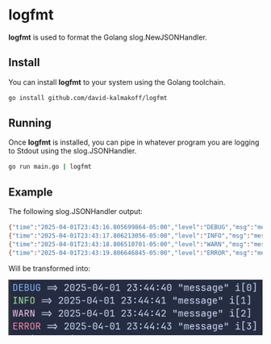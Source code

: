 # logfmt

**logfmt** is used to format the Golang slog.NewJSONHandler.

## Install

You can install **logfmt** to your system using the Golang toolchain.

```bash
go install github.com/david-kalmakoff/logfmt
```

## Running

Once **logfmt** is installed, you can pipe in whatever program you are logging to Stdout using the slog.JSONHandler.

```bash
go run main.go | logfmt
```

## Example

The following slog.JSONHandler output:

```bash
{"time":"2025-04-01T23:43:16.805699864-05:00","level":"DEBUG","msg":"message","i":0}
{"time":"2025-04-01T23:43:17.806213056-05:00","level":"INFO","msg":"message","i":1}
{"time":"2025-04-01T23:43:18.806510701-05:00","level":"WARN","msg":"message","i":2}
{"time":"2025-04-01T23:43:19.806646845-05:00","level":"ERROR","msg":"message","i":3}
```

Will be transformed into:

![transformed output](assets/transformed-output.png)
